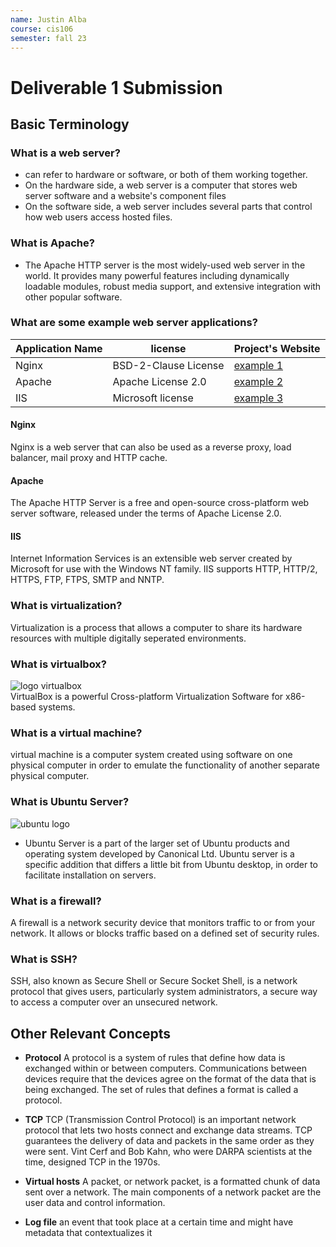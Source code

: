 ```yaml
---
name: Justin Alba
course: cis106
semester: fall 23
---
```


# Deliverable 1 Submission

## Basic Terminology

### What is a web server?
* can refer to hardware or software, or both of them working together.
* On the hardware side, a web server is a computer that stores web server software and a website's component files
* On the software side, a web server includes several parts that control how web users access hosted files. 


### What is Apache?
* The Apache HTTP server is the most widely-used web server in the world. It provides many powerful features including dynamically loadable modules, robust media support, and extensive integration with other popular software.


### What are some example web server applications?

| Application Name | license              | Project's Website                    |
| ---------------- | -------------------- | ------------------------------------ |
| Nginx            | BSD-2-Clause License | [example 1](https://www.nginx.com/)  |
| Apache           | Apache License 2.0   | [example 2](https://www.apache.org/) |
| IIS              | Microsoft license    | [example 3](https://www.iis.net)     |

#### Nginx
Nginx is a web server that can also be used as a reverse proxy, load balancer, mail proxy and HTTP cache.

#### Apache
The Apache HTTP Server is a free and open-source cross-platform web server software, released under the terms of Apache License 2.0. 

#### IIS
Internet Information Services is an extensible web server created by Microsoft for use with the Windows NT family. IIS supports HTTP, HTTP/2, HTTPS, FTP, FTPS, SMTP and NNTP. 

### What is virtualization?
Virtualization is a process that allows a computer to share its hardware resources with multiple digitally seperated environments. 


### What is virtualbox?
![logo virtualbox](Virtualbox_logo.png)<br>
VirtualBox is a powerful Cross-platform Virtualization Software for x86-based systems. 

### What is a virtual machine?
virtual machine is a computer system created using software on one physical computer in order to emulate the functionality of another separate physical computer.


### What is Ubuntu Server?
![ubuntu logo](ubuntu_logo.jpg)<br>
* Ubuntu Server is a part of the larger set of Ubuntu products and operating system developed by Canonical Ltd. Ubuntu server is a specific addition that differs a little bit from Ubuntu desktop, in order to facilitate installation on servers.
### What is a firewall?
A firewall is a network security device that monitors traffic to or from your network. It allows or blocks traffic based on a defined set of security rules.

### What is SSH?
SSH, also known as Secure Shell or Secure Socket Shell, is a network protocol that gives users, particularly system administrators, a secure way to access a computer over an unsecured network.

## Other Relevant Concepts
* **Protocol**
A protocol is a system of rules that define how data is exchanged within or between computers. Communications between devices require that the devices agree on the format of the data that is being exchanged. The set of rules that defines a format is called a protocol.


* **TCP**
TCP (Transmission Control Protocol) is an important network protocol that lets two hosts connect and exchange data streams. TCP guarantees the delivery of data and packets in the same order as they were sent. Vint Cerf and Bob Kahn, who were DARPA scientists at the time, designed TCP in the 1970s.


* **Virtual hosts**
A packet, or network packet, is a formatted chunk of data sent over a network. The main components of a network packet are the user data and control information.
* **Log file**
an event that took place at a certain time and might have metadata that contextualizes it